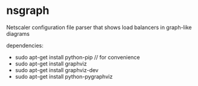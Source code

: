 # nsgraph
Netscaler configuration file parser that shows load balancers in graph-like diagrams


dependencies:
- sudo apt-get install python-pip  // for convenience
- sudo apt-get install graphviz
- sudo apt-get install graphviz-dev
- sudo apt-get install python-pygraphviz